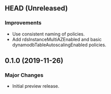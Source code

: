 ## HEAD (Unreleased)

### Improvements

- Use consistent naming of policies.
- Add rdsInstanceMultiAZEnabled and basic dynamodbTableAutoscalingEnabled policies.

## 0.1.0 (2019-11-26)

### Major Changes

- Initial preview release.
